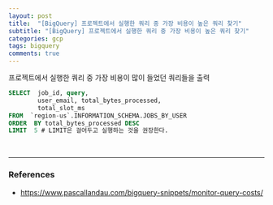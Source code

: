 ```yaml
---
layout: post
title:  "[BigQuery] 프로젝트에서 실행한 쿼리 중 가장 비용이 높은 쿼리 찾기"
subtitle: "[BigQuery] 프로젝트에서 실행한 쿼리 중 가장 비용이 높은 쿼리 찾기"
categories: gcp
tags: bigquery
comments: true
---
```


프로젝트에서 실행한 쿼리 중 가장 비용이 많이 들었던 쿼리들을 출력 

```SQL
SELECT	job_id, query, 
		user_email, total_bytes_processed, 
		total_slot_ms
FROM  `region-us`.INFORMATION_SCHEMA.JOBS_BY_USER
ORDER  BY total_bytes_processed DESC
LIMIT  5 # LIMIT은 걸어두고 실행하는 것을 권장한다.
```

<br>

---

### References
- https://www.pascallandau.com/bigquery-snippets/monitor-query-costs/

